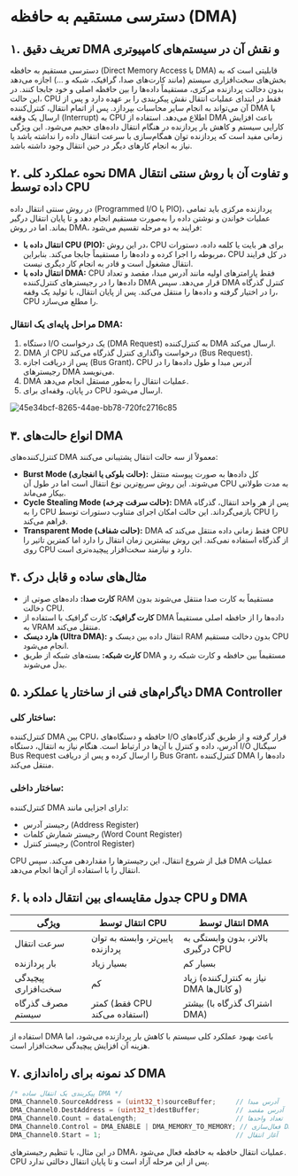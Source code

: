 # دسترسی مستقیم به حافظه (DMA)

## ۱. تعریف دقیق DMA و نقش آن در سیستم‌های کامپیوتری

دسترسی مستقیم به حافظه (Direct Memory Access یا DMA) قابلیتی است که به بخش‌های سخت‌افزاری سیستم (مانند کارت‌های صدا، گرافیک، شبکه و ...) اجازه می‌دهد بدون دخالت پردازنده مرکزی، مستقیماً داده‌ها را بین حافظه اصلی و خود جابجا کنند. در این حالت، CPU فقط در ابتدای عملیات انتقال نقش پیکربندی را بر عهده دارد و پس از آن می‌تواند به انجام سایر محاسبات بپردازد. پس از اتمام انتقال، کنترل‌کننده DMA با ارسال یک وقفه (Interrupt) به CPU اطلاع می‌دهد. استفاده از DMA باعث افزایش کارایی سیستم و کاهش بار پردازنده در هنگام انتقال داده‌های حجیم می‌شود. این ویژگی زمانی مفید است که پردازنده توان همگام‌سازی با سرعت انتقال داده را نداشته باشد یا نیاز به انجام کارهای دیگر در حین انتقال وجود داشته باشد.

## ۲. نحوه عملکرد کلی DMA و تفاوت آن با روش سنتی انتقال داده توسط CPU

در روش سنتی انتقال داده (Programmed I/O یا PIO)، پردازنده مرکزی باید تمامی عملیات خواندن و نوشتن داده را به‌صورت مستقیم انجام دهد و تا پایان انتقال درگیر بماند. اما در روش DMA، فرایند به دو مرحله تقسیم می‌شود:

- **انتقال داده با CPU (PIO):** در این روش، CPU برای هر بایت یا کلمه داده، دستورات مربوطه را اجرا کرده و داده‌ها را مستقیماً جابجا می‌کند. بنابراین، CPU در کل فرایند انتقال مشغول است و قادر به انجام کار دیگری نیست.
- **انتقال داده با DMA:** CPU فقط پارامترهای اولیه مانند آدرس مبدا، مقصد و تعداد داده‌ها را در رجیسترهای کنترل‌کننده DMA قرار می‌دهد. سپس DMA کنترل گذرگاه را در اختیار گرفته و داده‌ها را منتقل می‌کند. پس از پایان انتقال، با تولید یک وقفه، CPU را مطلع می‌سازد.

### مراحل پایه‌ای یک انتقال DMA:
1. دستگاه I/O یک درخواست (DMA Request) به کنترل‌کننده DMA ارسال می‌کند.  
2. DMA از CPU درخواست واگذاری کنترل گذرگاه می‌کند (Bus Request).  
3. پس از دریافت اجازه (Bus Grant)، CPU آدرس مبدا و طول داده‌ها را در رجیسترهای DMA می‌نویسد.  
4. DMA عملیات انتقال را به‌طور مستقل انجام می‌دهد.  
5. در پایان، وقفه‌ای برای CPU ارسال می‌شود.


![45e34bcf-8265-44ae-bb78-720fc2716c85](https://github.com/user-attachments/assets/523c88a1-5e4e-4188-b24c-727d48898a76)


## ۳. انواع حالت‌های DMA

کنترل‌کننده‌های DMA معمولاً از سه حالت انتقال پشتیبانی می‌کنند:

- **Burst Mode (حالت بلوکی یا انفجاری):** کل داده‌ها به صورت پیوسته منتقل می‌شوند. این روش سریع‌ترین نوع انتقال است اما در طول آن CPU به مدت طولانی بیکار می‌ماند.
- **Cycle Stealing Mode (حالت سرقت چرخه):** DMA پس از هر واحد انتقال، گذرگاه را به CPU بازمی‌گرداند. این حالت امکان اجرای متناوب دستورات توسط CPU را فراهم می‌کند.
- **Transparent Mode (حالت شفاف):** DMA فقط زمانی داده منتقل می‌کند که CPU از گذرگاه استفاده نمی‌کند. این روش بیشترین زمان انتقال را دارد اما کمترین تاثیر را روی CPU دارد و نیازمند سخت‌افزار پیچیده‌تری است.


## ۴. مثال‌های ساده و قابل درک

- **کارت صدا:** داده‌های صوتی از RAM مستقیماً به کارت صدا منتقل می‌شوند بدون دخالت CPU.  
- **کارت گرافیک:** کارت گرافیک با استفاده از DMA داده‌ها را از حافظه اصلی مستقیماً به VRAM منتقل می‌کند.  
- **هارد دیسک (Ultra DMA):** انتقال داده بین دیسک و RAM بدون دخالت مستقیم CPU انجام می‌شود.  
- **کارت شبکه:** بسته‌های شبکه از طریق DMA مستقیماً بین حافظه و کارت شبکه رد و بدل می‌شوند.

## ۵. دیاگرام‌های فنی از ساختار یا عملکرد DMA Controller

### ساختار کلی:

کنترل‌کننده DMA بین CPU، حافظه و دستگاه‌های I/O قرار گرفته و از طریق گذرگاه‌های آدرس، داده و کنترل با آن‌ها در ارتباط است. هنگام نیاز به انتقال، دستگاه I/O سیگنال Bus Request را ارسال کرده و پس از دریافت Bus Grant، کنترل‌کننده DMA داده‌ها را منتقل می‌کند.

### ساختار داخلی:

کنترل‌کننده DMA دارای اجزایی مانند:
- رجیستر آدرس (Address Register)  
- رجیستر شمارش کلمات (Word Count Register)  
- رجیستر کنترل (Control Register)  

CPU قبل از شروع انتقال، این رجیسترها را مقداردهی می‌کند. سپس DMA عملیات انتقال را با استفاده از آن‌ها انجام می‌دهد.

## ۶. جدول مقایسه‌ای بین انتقال داده با CPU و DMA

| ویژگی                | انتقال توسط CPU                         | انتقال توسط DMA                            |
|----------------------|-------------------------------------------|---------------------------------------------|
| سرعت انتقال          | پایین‌تر، وابسته به توان پردازنده        | بالاتر، بدون وابستگی به درگیری CPU        |
| بار پردازنده         | بسیار زیاد                                | بسیار کم                                    |
| پیچیدگی سخت‌افزاری   | کم                                        | زیاد (نیاز به کنترل‌کننده DMA و کانال‌ها) |
| مصرف گذرگاه سیستم    | کمتر (فقط CPU استفاده می‌کند)            | بیشتر (اشتراک گذرگاه با DMA)              |

استفاده از DMA باعث بهبود عملکرد کلی سیستم با کاهش بار پردازنده می‌شود، اما هزینه آن افزایش پیچیدگی سخت‌افزار است.

## ۷. کد نمونه برای راه‌اندازی DMA

```c
/* پیکربندی یک انتقال ساده DMA */
DMA_Channel0.SourceAddress = (uint32_t)sourceBuffer;     // آدرس مبدا
DMA_Channel0.DestAddress = (uint32_t)destBuffer;         // آدرس مقصد
DMA_Channel0.Count = dataLength;                         // تعداد واحدها
DMA_Channel0.Control = DMA_ENABLE | DMA_MEMORY_TO_MEMORY; // فعال‌سازی DMA و تنظیم جهت
DMA_Channel0.Start = 1;                                  // آغاز انتقال
```

در این مثال، با تنظیم رجیسترهای DMA، عملیات انتقال حافظه به حافظه فعال می‌شود. CPU پس از این مرحله آزاد است و تا پایان انتقال دخالتی ندارد.

